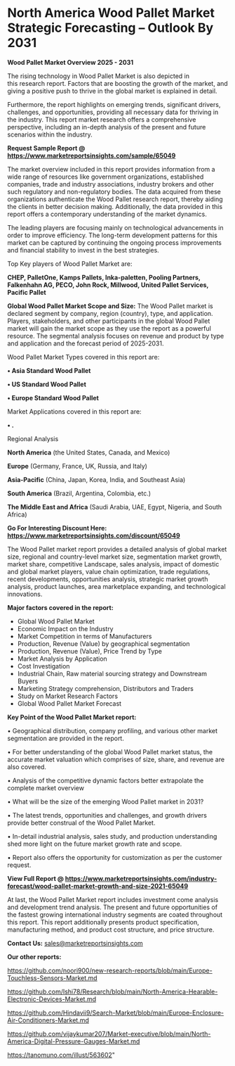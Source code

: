 # North America Wood Pallet Market Strategic Forecasting – Outlook By 2031

<Strong> Wood Pallet Market Overview 2025 - 2031</strong>

The rising technology in Wood Pallet Market is also depicted in this research report. Factors that are boosting the growth of the market, and giving a positive push to thrive in the global market is explained in detail.

Furthermore, the report highlights on emerging trends, significant drivers, challenges, and opportunities, providing all necessary data for thriving in the industry. This report market research offers a comprehensive perspective, including an in-depth analysis of the present and future scenarios within the industry.

<strong>Request Sample Report @ <a href=https://www.marketreportsinsights.com/sample/65049>https://www.marketreportsinsights.com/sample/65049</a></strong>

The market overview included in this report provides information from a wide range of resources like government organizations, established companies, trade and industry associations, industry brokers and other such regulatory and non-regulatory bodies. The data acquired from these organizations authenticate the Wood Pallet research report, thereby aiding the clients in better decision making. Additionally, the data provided in this report offers a contemporary understanding of the market dynamics.

The leading players are focusing mainly on technological advancements in order to improve efficiency. The long-term development patterns for this market can be captured by continuing the ongoing process improvements and financial stability to invest in the best strategies.

Top Key players of Wood Pallet Market are:

<strong>CHEP, PalletOne, Kamps Pallets, Inka-paletten, Pooling Partners, Falkenhahn AG, PECO, John Rock, Millwood, United Pallet Services, Pacific Pallet</strong>

<strong><b>Global Wood Pallet Market Scope and Size:</b></strong>
The Wood Pallet market is declared segment by company, region (country), type, and application. Players, stakeholders, and other participants in the global Wood Pallet market will gain the market scope as they use the report as a powerful resource. The segmental analysis focuses on revenue and product by type and application and the forecast period of 2025-2031.

Wood Pallet Market Types covered in this report are:

<strong>• Asia Standard Wood Pallet

• US Standard Wood Pallet

• Europe Standard Wood Pallet</strong>

Market Applications covered in this report are:

<strong>• .</strong> 

Regional Analysis

<strong>North America</strong> (the United States, Canada, and Mexico)

<strong>Europe</strong> (Germany, France, UK, Russia, and Italy)

<strong>Asia-Pacific</strong> (China, Japan, Korea, India, and Southeast Asia)

<strong>South America</strong> (Brazil, Argentina, Colombia, etc.)

<strong>The Middle East and Africa</strong> (Saudi Arabia, UAE, Egypt, Nigeria, and South Africa)

<strong>Go For Interesting Discount Here: <a href=https://www.marketreportsinsights.com/discount/65049>https://www.marketreportsinsights.com/discount/65049</a></strong>

The Wood Pallet market report provides a detailed analysis of global market size, regional and country-level market size, segmentation market growth, market share, competitive Landscape, sales analysis, impact of domestic and global market players, value chain optimization, trade regulations, recent developments, opportunities analysis, strategic market growth analysis, product launches, area marketplace expanding, and technological innovations.

<strong><b>Major factors covered in the report:</b></strong>
<ul>
  <li>Global Wood Pallet Market </li>
  <li>Economic Impact on the Industry</li>
  <li>Market Competition in terms of Manufacturers</li>
  <li>Production, Revenue (Value) by geographical segmentation</li>
  <li>Production, Revenue (Value), Price Trend by Type</li>
  <li>Market Analysis by Application</li>
  <li>Cost Investigation</li>
  <li>Industrial Chain, Raw material sourcing strategy and Downstream Buyers</li>
  <li>Marketing Strategy comprehension, Distributors and Traders</li>
  <li>Study on Market Research Factors</li>
  <li>Global Wood Pallet Market Forecast</li>
</ul>

<strong><b>Key Point of the Wood Pallet Market report:</b></strong>

• Geographical distribution, company profiling, and various other market segmentation are provided in the report.

• For better understanding of the global Wood Pallet market status, the accurate market valuation which comprises of size, share, and revenue are also covered.

• Analysis of the competitive dynamic factors better extrapolate the complete market overview

• What will be the size of the emerging Wood Pallet market in 2031?

• The latest trends, opportunities and challenges, and growth drivers provide better construal of the Wood Pallet Market.

• In-detail industrial analysis, sales study, and production understanding shed more light on the future market growth rate and scope.

• Report also offers the opportunity for customization as per the customer request.

<strong><b>View Full Report @ <a href=https://www.marketreportsinsights.com/industry-forecast/wood-pallet-market-growth-and-size-2021-65049>https://www.marketreportsinsights.com/industry-forecast/wood-pallet-market-growth-and-size-2021-65049</a></b></strong>


At last, the Wood Pallet Market report includes investment come analysis and development trend analysis. The present and future opportunities of the fastest growing international industry segments are coated throughout this report. This report additionally presents product specification, manufacturing method, and product cost structure, and price structure.

<strong>Contact Us:</strong>
sales@marketreportsinsights.com

<strong>Our other reports:</strong>

<a href=https://github.com/noori900/new-research-reports/blob/main/Europe-Touchless-Sensors-Market.md>https://github.com/noori900/new-research-reports/blob/main/Europe-Touchless-Sensors-Market.md</a>

<a href=https://github.com/Ishi78/Research/blob/main/North-America-Hearable-Electronic-Devices-Market.md>https://github.com/Ishi78/Research/blob/main/North-America-Hearable-Electronic-Devices-Market.md</a>

<a href=https://github.com/Hindavii9/Search-Market/blob/main/Europe-Enclosure-Air-Conditioners-Market.md>https://github.com/Hindavii9/Search-Market/blob/main/Europe-Enclosure-Air-Conditioners-Market.md</a>

<a href=https://github.com/vijaykumar207/Market-executive/blob/main/North-America-Digital-Pressure-Gauges-Market.md>https://github.com/vijaykumar207/Market-executive/blob/main/North-America-Digital-Pressure-Gauges-Market.md</a>

<a href=https://tanomuno.com/illust/563602>https://tanomuno.com/illust/563602</a>"
